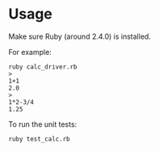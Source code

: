 # Usage

Make sure Ruby (around 2.4.0) is installed.

For example:
```
ruby calc_driver.rb
>
1+1
2.0
>
1*2-3/4
1.25
```

To run the unit tests:
```
ruby test_calc.rb
```
